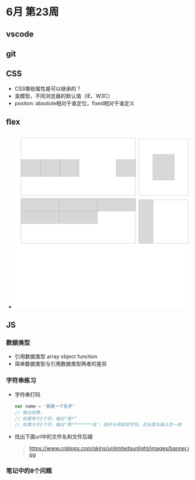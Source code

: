 # 6月 第23周

## vscode

## git

## CSS

- CSS哪些属性是可以继承的？
- 盒模型，不同浏览器的默认值（IE、W3C）
- positon: absolute相对于谁定位，fixed相对于谁定义

## flex

- ![avatar](./../src/assets/1.png)

## JS

### 数据类型

- 引用数据类型 array object function
- 简单数据类型与引用数据类型两者的差异

### 字符串练习

- 字符串打码

    ```javascript
    var name = '我是一个名字'
    // 输出结果，
    // 如果等于2个字，输出“我*”
    // 如果大于2个字，输出"我********名"，取开头和结尾字符，总长度与输入的一致
    ```

- 找出下面url中的文件名和文件后缀
  > https://www.cnblogs.com/skins/unlimitedsunlight/images/banner.jpg

### 笔记中的8个问题
